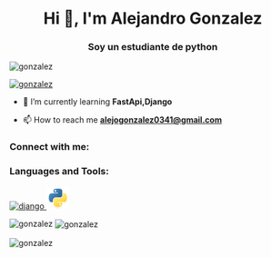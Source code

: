 <h1 align="center">Hi 👋, I'm Alejandro Gonzalez</h1>
<h3 align="center">Soy un estudiante de python</h3>

<p align="left"> <img src="https://komarev.com/ghpvc/?username=gonzalez&label=Profile%20views&color=0e75b6&style=flat" alt="gonzalez" /> </p>

<p align="left"> <a href="https://github.com/ryo-ma/github-profile-trophy"><img src="https://github-profile-trophy.vercel.app/?username=gonzalez" alt="gonzalez" /></a> </p>

- 🌱 I’m currently learning **FastApi,Django**

- 📫 How to reach me **alejogonzalez0341@gmail.com**

<h3 align="left">Connect with me:</h3>
<p align="left">
</p>

<h3 align="left">Languages and Tools:</h3>
<p align="left"> <a href="https://www.djangoproject.com/" target="_blank" rel="noreferrer"> <img src="https://cdn.worldvectorlogo.com/logos/django.svg" alt="django" width="40" height="40"/> </a> <a href="https://www.python.org" target="_blank" rel="noreferrer"> <img src="https://raw.githubusercontent.com/devicons/devicon/master/icons/python/python-original.svg" alt="python" width="40" height="40"/> </a> </p>

<p><img align="left" src="https://github-readme-stats.vercel.app/api/top-langs?username=gonzalez&show_icons=true&locale=en&layout=compact" alt="gonzalez" /></p>

<p>&nbsp;<img align="center" src="https://github-readme-stats.vercel.app/api?username=gonzalez&show_icons=true&locale=en" alt="gonzalez" /></p>

<p><img align="center" src="https://github-readme-streak-stats.herokuapp.com/?user=gonzalez&" alt="gonzalez" /></p>

